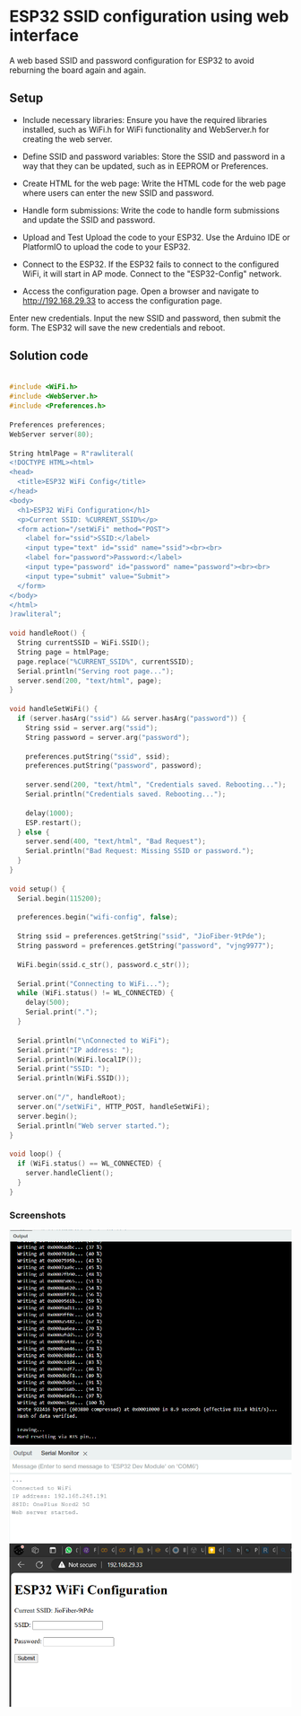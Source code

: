 # ESP32 SSID configuration using web interface

A web based SSID and password configuration for ESP32 to avoid reburning the board again and again.

## Setup

- Include necessary libraries:
Ensure you have the required libraries installed, such as WiFi.h for WiFi functionality and WebServer.h for creating the web server.

- Define SSID and password variables:
Store the SSID and password in a way that they can be updated, such as in EEPROM or Preferences.

- Create HTML for the web page:
Write the HTML code for the web page where users can enter the new SSID and password.

- Handle form submissions:
Write the code to handle form submissions and update the SSID and password.

- Upload and Test
Upload the code to your ESP32.
Use the Arduino IDE or PlatformIO to upload the code to your ESP32.

- Connect to the ESP32.
If the ESP32 fails to connect to the configured WiFi, it will start in AP mode. Connect to the "ESP32-Config" network.

- Access the configuration page.
Open a browser and navigate to http://192.168.29.33 to access the configuration page.

Enter new credentials.
Input the new SSID and password, then submit the form. The ESP32 will save the new credentials and reboot.

## Solution code

```cpp

#include <WiFi.h>
#include <WebServer.h>
#include <Preferences.h>

Preferences preferences;
WebServer server(80);

String htmlPage = R"rawliteral(
<!DOCTYPE HTML><html>
<head>
  <title>ESP32 WiFi Config</title>
</head>
<body>
  <h1>ESP32 WiFi Configuration</h1>
  <p>Current SSID: %CURRENT_SSID%</p>
  <form action="/setWiFi" method="POST">
    <label for="ssid">SSID:</label>
    <input type="text" id="ssid" name="ssid"><br><br>
    <label for="password">Password:</label>
    <input type="password" id="password" name="password"><br><br>
    <input type="submit" value="Submit">
  </form>
</body>
</html>
)rawliteral";

void handleRoot() {
  String currentSSID = WiFi.SSID();
  String page = htmlPage;
  page.replace("%CURRENT_SSID%", currentSSID);
  Serial.println("Serving root page...");
  server.send(200, "text/html", page);
}

void handleSetWiFi() {
  if (server.hasArg("ssid") && server.hasArg("password")) {
    String ssid = server.arg("ssid");
    String password = server.arg("password");

    preferences.putString("ssid", ssid);
    preferences.putString("password", password);

    server.send(200, "text/html", "Credentials saved. Rebooting...");
    Serial.println("Credentials saved. Rebooting...");

    delay(1000);
    ESP.restart();
  } else {
    server.send(400, "text/html", "Bad Request");
    Serial.println("Bad Request: Missing SSID or password.");
  }
}

void setup() {
  Serial.begin(115200);

  preferences.begin("wifi-config", false);

  String ssid = preferences.getString("ssid", "JioFiber-9tPde");
  String password = preferences.getString("password", "vjng9977");

  WiFi.begin(ssid.c_str(), password.c_str());

  Serial.print("Connecting to WiFi...");
  while (WiFi.status() != WL_CONNECTED) {
    delay(500);
    Serial.print(".");
  }

  Serial.println("\nConnected to WiFi");
  Serial.print("IP address: ");
  Serial.println(WiFi.localIP());
  Serial.print("SSID: ");
  Serial.println(WiFi.SSID());

  server.on("/", handleRoot);
  server.on("/setWiFi", HTTP_POST, handleSetWiFi);
  server.begin();
  Serial.println("Web server started.");
}

void loop() {
  if (WiFi.status() == WL_CONNECTED) {
    server.handleClient();
  }
}

```

### Screenshots

![screenshot](demos/Screenshot1.png)
![screenshot](demos/Screenshot2.png)
![screenshot](demos/Screenshot3.png)
